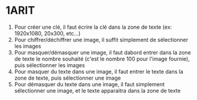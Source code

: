 # 1ARIT
1. Pour créer une clé, il faut écrire la clé dans la zone de texte (ex: 1920x1080, 20x300, etc...)
2. Pour chiffrer/déchiffrer une image, il suffit simplement de sélectionner les images
3. Pour masquer/démasquer une image, il faut dabord entrer dans la zone de texte le nombre souhaité (c'est le nombre 100 pour l'image fournie), puis sélectionner les images
4. Pour masquer du texte dans une image, il faut entrer le texte dans la zone de texte, puis sélectionner une image
5. Pour démasquer du texte dans une image, il faut simplement sélectionner une image, et le texte apparaitra dans la zone de texte